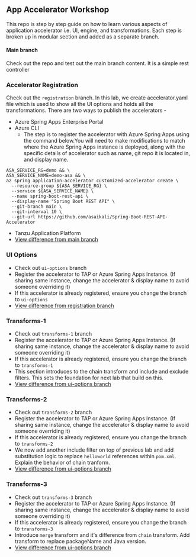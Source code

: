 ## App Accelerator Workshop
This repo is step by step guide on how to learn various aspects of application accelerator i.e. UI, engine, and transformations. Each step is broken up in modular section and added as a separate branch. 

#### Main branch
Check out the repo and test out the main branch content. It is a simple rest controller

### Accelerator Registration
Check out the `registration` branch. In this lab, we create accelerator.yaml file which is used to show all the UI options and holds all the transformations. There are two ways to publish the accelerators -
* Azure Spring Apps Enterprise Portal
* Azure CLI
  * The step is to register the accelerator with Azure Spring Apps using the command below.You will need to make modifications to match where the Azure Spring Apps instance is deployed, along with the specific details of accelerator such as name, git repo it is located in, and display name.

```
ASA_SERVICE_RG=demo && \
ASA_SERVICE_NAME=demo-asa && \
az spring application-accelerator customized-accelerator create \
  --resource-group ${ASA_SERVICE_RG} \
  --service ${ASA_SERVICE_NAME} \
  --name spring-boot-rest-api \
  --display-name "Spring Boot REST API" \
  --git-branch main \
  --git-interval 10 \
  --git-url https://github.com/asaikali/Spring-Boot-REST-API-Accelerator 
```
* Tanzu Application Platform
* [View difference from main branch](https://github.com/dipalpat/app-accelerator-workshop/compare/main...registration)

### UI Options
* Check out `ui-options` branch
* Register the accelerator to TAP or Azure Spring Apps Instance. (If sharing same instance, change the accelerator & display name to avoid someone overriding it)
* If this accelerator is already registered, ensure you change the branch to `ui-options`
* [View difference from registration branch](https://github.com/dipalpat/app-accelerator-workshop/compare/registration...ui-options)
  
### Transforms-1
* Check out `transforms-1` branch
* Register the accelerator to TAP or Azure Spring Apps Instance. (If sharing same instance, change the accelerator & display name to avoid someone overriding it)
* If this accelerator is already registered, ensure you change the branch to `transforms-1`
* This section introduces to the chain transform and include and exclude filters. This sets the foundation for next lab that build on this.
* [View difference from ui-options branch](https://github.com/dipalpat/app-accelerator-workshop/compare/ui-options...transforms-1)

### Transforms-2
* Check out `transforms-2` branch
* Register the accelerator to TAP or Azure Spring Apps Instance. (If sharing same instance, change the accelerator & display name to avoid someone overriding it)
* If this accelerator is already registered, ensure you change the branch to `transforms-2`
* We now add another include filter on top of previous lab and add substitution logic to replace `helloworld` references within `pom.xml`. Explain the behavior of chain tranform. 
* [View difference from ui-options branch](https://github.com/dipalpat/app-accelerator-workshop/compare/transforms-1...transforms-2)

### Transforms-3
* Check out `transforms-3` branch
* Register the accelerator to TAP or Azure Spring Apps Instance. (If sharing same instance, change the accelerator & display name to avoid someone overriding it)
* If this accelerator is already registered, ensure you change the branch to `transforms-3`
* Introduce `merge` transform and it's difference from `chain` transform. Add transform to replace packageName and Java version.
* [View difference from ui-options branch](https://github.com/dipalpat/app-accelerator-workshop/compare/transforms-2...transforms-3)
